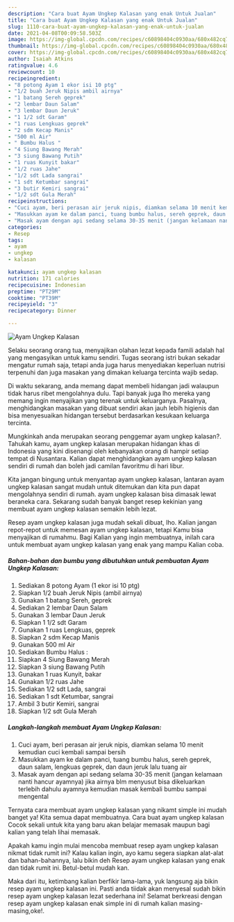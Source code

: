 ```yaml
---
description: "Cara buat Ayam Ungkep Kalasan yang enak Untuk Jualan"
title: "Cara buat Ayam Ungkep Kalasan yang enak Untuk Jualan"
slug: 1110-cara-buat-ayam-ungkep-kalasan-yang-enak-untuk-jualan
date: 2021-04-08T00:09:58.503Z
image: https://img-global.cpcdn.com/recipes/c60898404c0930aa/680x482cq70/ayam-ungkep-kalasan-foto-resep-utama.jpg
thumbnail: https://img-global.cpcdn.com/recipes/c60898404c0930aa/680x482cq70/ayam-ungkep-kalasan-foto-resep-utama.jpg
cover: https://img-global.cpcdn.com/recipes/c60898404c0930aa/680x482cq70/ayam-ungkep-kalasan-foto-resep-utama.jpg
author: Isaiah Atkins
ratingvalue: 4.6
reviewcount: 10
recipeingredient:
- "8 potong Ayam 1 ekor isi 10 ptg"
- "1/2 buah Jeruk Nipis ambil airnya"
- "1 batang Sereh geprek"
- "2 lembar Daun Salam"
- "3 lembar Daun Jeruk"
- "1 1/2 sdt Garam"
- "1 ruas Lengkuas geprek"
- "2 sdm Kecap Manis"
- "500 ml Air"
- " Bumbu Halus "
- "4 Siung Bawang Merah"
- "3 siung Bawang Putih"
- "1 ruas Kunyit bakar"
- "1/2 ruas Jahe"
- "1/2 sdt Lada sangrai"
- "1 sdt Ketumbar sangrai"
- "3 butir Kemiri sangrai"
- "1/2 sdt Gula Merah"
recipeinstructions:
- "Cuci ayam, beri perasan air jeruk nipis, diamkan selama 10 menit kemudian cuci kembali sampai bersih"
- "Masukkan ayam ke dalam panci, tuang bumbu halus, sereh geprek, daun salam, lengkuas geprek, dan daun jeruk lalu tuang air"
- "Masak ayam dengan api sedang selama 30-35 menit (jangan kelamaan nanti hancur ayamnya) jika airnya blm menyusut bisa dikeluarkan terlebih dahulu ayamnya kemudian masak kembali bumbu sampai mengental"
categories:
- Resep
tags:
- ayam
- ungkep
- kalasan

katakunci: ayam ungkep kalasan 
nutrition: 171 calories
recipecuisine: Indonesian
preptime: "PT29M"
cooktime: "PT39M"
recipeyield: "3"
recipecategory: Dinner

---
```



![Ayam Ungkep Kalasan](https://img-global.cpcdn.com/recipes/c60898404c0930aa/680x482cq70/ayam-ungkep-kalasan-foto-resep-utama.jpg)

Selaku seorang orang tua, menyajikan olahan lezat kepada famili adalah hal yang mengasyikan untuk kamu sendiri. Tugas seorang istri bukan sekadar mengatur rumah saja, tetapi anda juga harus menyediakan keperluan nutrisi terpenuhi dan juga masakan yang dimakan keluarga tercinta wajib sedap.

Di waktu  sekarang, anda memang dapat membeli hidangan jadi walaupun tidak harus ribet mengolahnya dulu. Tapi banyak juga lho mereka yang memang ingin menyajikan yang terenak untuk keluarganya. Pasalnya, menghidangkan masakan yang dibuat sendiri akan jauh lebih higienis dan bisa menyesuaikan hidangan tersebut berdasarkan kesukaan keluarga tercinta. 



Mungkinkah anda merupakan seorang penggemar ayam ungkep kalasan?. Tahukah kamu, ayam ungkep kalasan merupakan hidangan khas di Indonesia yang kini disenangi oleh kebanyakan orang di hampir setiap tempat di Nusantara. Kalian dapat menghidangkan ayam ungkep kalasan sendiri di rumah dan boleh jadi camilan favoritmu di hari libur.

Kita jangan bingung untuk menyantap ayam ungkep kalasan, lantaran ayam ungkep kalasan sangat mudah untuk ditemukan dan kita pun dapat mengolahnya sendiri di rumah. ayam ungkep kalasan bisa dimasak lewat beraneka cara. Sekarang sudah banyak banget resep kekinian yang membuat ayam ungkep kalasan semakin lebih lezat.

Resep ayam ungkep kalasan juga mudah sekali dibuat, lho. Kalian jangan repot-repot untuk memesan ayam ungkep kalasan, tetapi Kamu bisa menyajikan di rumahmu. Bagi Kalian yang ingin membuatnya, inilah cara untuk membuat ayam ungkep kalasan yang enak yang mampu Kalian coba.

<!--inarticleads1-->

##### Bahan-bahan dan bumbu yang dibutuhkan untuk pembuatan Ayam Ungkep Kalasan:

1. Sediakan 8 potong Ayam (1 ekor isi 10 ptg)
1. Siapkan 1/2 buah Jeruk Nipis (ambil airnya)
1. Gunakan 1 batang Sereh, geprek
1. Sediakan 2 lembar Daun Salam
1. Gunakan 3 lembar Daun Jeruk
1. Siapkan 1 1/2 sdt Garam
1. Gunakan 1 ruas Lengkuas, geprek
1. Siapkan 2 sdm Kecap Manis
1. Gunakan 500 ml Air
1. Sediakan  Bumbu Halus :
1. Siapkan 4 Siung Bawang Merah
1. Siapkan 3 siung Bawang Putih
1. Gunakan 1 ruas Kunyit, bakar
1. Gunakan 1/2 ruas Jahe
1. Sediakan 1/2 sdt Lada, sangrai
1. Sediakan 1 sdt Ketumbar, sangrai
1. Ambil 3 butir Kemiri, sangrai
1. Siapkan 1/2 sdt Gula Merah




<!--inarticleads2-->

##### Langkah-langkah membuat Ayam Ungkep Kalasan:

1. Cuci ayam, beri perasan air jeruk nipis, diamkan selama 10 menit kemudian cuci kembali sampai bersih
1. Masukkan ayam ke dalam panci, tuang bumbu halus, sereh geprek, daun salam, lengkuas geprek, dan daun jeruk lalu tuang air
1. Masak ayam dengan api sedang selama 30-35 menit (jangan kelamaan nanti hancur ayamnya) jika airnya blm menyusut bisa dikeluarkan terlebih dahulu ayamnya kemudian masak kembali bumbu sampai mengental




Ternyata cara membuat ayam ungkep kalasan yang nikamt simple ini mudah banget ya! Kita semua dapat membuatnya. Cara buat ayam ungkep kalasan Cocok sekali untuk kita yang baru akan belajar memasak maupun bagi kalian yang telah lihai memasak.

Apakah kamu ingin mulai mencoba membuat resep ayam ungkep kalasan nikmat tidak rumit ini? Kalau kalian ingin, ayo kamu segera siapkan alat-alat dan bahan-bahannya, lalu bikin deh Resep ayam ungkep kalasan yang enak dan tidak rumit ini. Betul-betul mudah kan. 

Maka dari itu, ketimbang kalian berfikir lama-lama, yuk langsung aja bikin resep ayam ungkep kalasan ini. Pasti anda tiidak akan menyesal sudah bikin resep ayam ungkep kalasan lezat sederhana ini! Selamat berkreasi dengan resep ayam ungkep kalasan enak simple ini di rumah kalian masing-masing,oke!.

